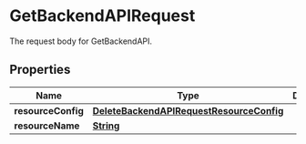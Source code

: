 

# GetBackendAPIRequest

The request body for GetBackendAPI.

## Properties

| Name | Type | Description | Notes |
|------------ | ------------- | ------------- | -------------|
|**resourceConfig** | [**DeleteBackendAPIRequestResourceConfig**](DeleteBackendAPIRequestResourceConfig.md) |  |  [optional] |
|**resourceName** | [**String**](String.md) |  |  |



